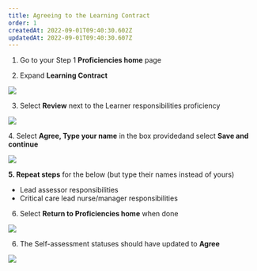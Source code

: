 ```yaml
---
title: Agreeing to the Learning Contract​
order: 1
createdAt: 2022-09-01T09:40:30.602Z
updatedAt: 2022-09-01T09:40:30.607Z
---
```

1. Go to your Step 1 **Proficiencies home** page

2. Expand **Learning Contract** 

![](/img/l_learning-contract-1.png)

3. Select **Review** next to the Learner responsibilities proficiency​

![](/img/l_learning-contract_2_n.png)

4​. Select **Agree​, Type your name** in the box provided​ and select **Save and continue​**

![](/img/l_learning-contract_3.png)

**5. Repeat steps** for the below (but type their names instead of yours)

* Lead assessor responsibilities   ​
* Critical care lead nurse/manager​ responsibilities

6. Select **Return to Proficiencies​ home** when done

![](/img/l_learning-contract_4.png)

6. The Self-assessment statuses should have updated to **Agree**

![](/img/l_learning-contract_5.png)